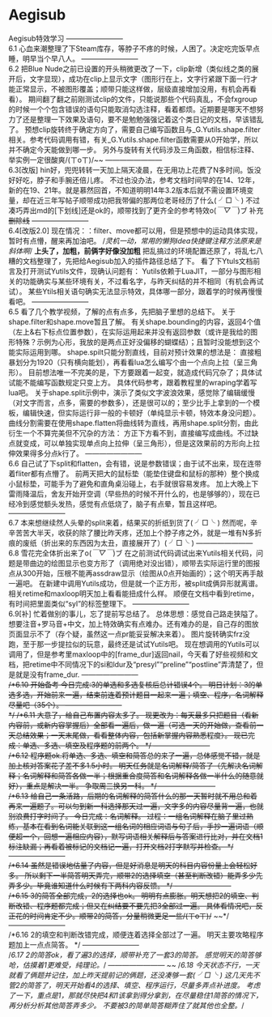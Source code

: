 # Aegisub
Aegisub特效学习
    ————————    
6.1
心血来潮整理了下Steam库存，等脖子不疼的时候，人困了。决定吃完饭早点睡，明早当个早八人。
    ————————    
6.2
把Blue Nude之前已设置的开头稍微更改了一下，clip新增（类似线之类的展开后，文字显现），成功在clip上显示文字（图形行在上，文字行紧跟下面一行才能正常显示，不被图形覆盖；顺带只能这样做，层级直接增加没用，有机会再看看）。
期间翻了翻之前刚测试clip的文件，只能说那些个代码真乱，不会fxgroup的时候一个个包含错误的语句只能取消勾选注释，看着都烦。近期要是哪天不想努力了还是整理一下效果及语句，要不是勉勉强强记着这个类日记的文档，早该错乱了。
预想clip旋转终于确定方向了，需要自己编写函数且与_G.Yutils.shape.filter相关。参考代码调用有错，有关_G.Yutils.shape.filter函数需要从0开始学，所以并不确定今天能做到哪一步。
另外与旋转有关代码涉及三角函数，相信标注释、举实例一定很酸爽/(ㄒoㄒ)/~~
    ————————    
6.3[改版]
hin好，兜兜转转一天加上隔天凌晨，在无用功上花费了N多时间。饭没好好吃，脖子和手腕还倍儿疼。
不过也没办法，参考文档时间早的在14、12年，新的在19、21年。就是慕然回首，不知道明明14年3.2版本后就不需设置环境变量，却在近三年写帖子顺带成功把我带偏的那两位老哥经历了什么( ╯□╰ )
不过凑巧弄出md的[下划线]还是ok的，顺带找到了更齐全的参考特效o(*￣▽￣*)ブ
补充~~删除线~~
    ————————    
6.4[改版2.0]
现在情况：：filter、move都可以用，但是预想中的运动具体实现，暂时有点懵，醒来再加油吧。
/*灵机一动，常用的懒狗idea快捷键注释方法原来是斜体啊*/
**上头了，加粗，前俩字好像没加粗**
把乱搞过的环境配置还原了，将乱七八糟的文档整理了，先把给Aegisub加入的插件路径总结了下。
看了下Ytuls文档前言及打开测试Yutils文件，现确认问题有：
Yutils依赖于LuaJIT，一部分与图形相关的功能确实与某些环境有关，不过看名字，与昨天纠结的并不相同（有机会再试试）。
某些Ytils相关语句确实无法显示特效，具体哪一部分，跟着学的时候再慢慢看吧。
    ————————    
6.5
看了几个教学视频，了解的点有点多，先把脑子里想的总结下。
关于shape.filter和shape.move暂且了解。
有关shape.bounding的内容，返回4个值（左上&右下标点位置参数），在实际运用起来并没有返回参数（或许是我给的图形特殊？示例为心形，我放的是两点正好没偏移的蝴蝶结）；且暂时没能想到这个能实际运用到哪。
shape.spilt只能分割直线，目前对预计效果的想法是：
直接粗暴划分为1920（只有横向能划），再看看lua怎么编写个由一个点向上拉（呈三角形）。
目前想法唯一不完美的是，下方要跟着一起变，就造成代码冗杂了；具体试试能不能编写函数规定只变上方。
具体代码参考，跟着教程里的wraping学着写lua吧。
关于shape.split示例中，演示了类似文字波浪效果，感觉除了编辑缓慢（对文字而言，点多，需要的参数多），还是很可以的；至少比手上拿到的一个模板，编辑快速，但实际运行非一般的卡顿好（单纯显示卡顿，特效本身没问题）。
曲线分割需要在使用shape.flatten将曲线转为直线，再用shape.split分割，由此衍生一个不算完美但不冗杂的方法：
方正下方看不到，直接编写成曲线。不过缺点就变成，可以单独实现单点向上拉伸（呈三角形），但是这效果前的方形向上拉伸效果得多分点k行了。
    ————————    
6.6
自己试了下split和flatten，会有错，说是参数错误；由于试不出来，现在连带着fliter都有点懵了。
前两天把大的鼠标垫（能垫住键盘和鼠标的那种）整个换成小鼠标垫，可能手为了避免和直角桌沿碰上，右手就很容易发疼。
加上大晚上下雷雨降温后，舍友开始开空调（早些热的时候不开什么的，也是够够的），现在已经冷到感觉额头发热，感觉有点低烧了，脑子有点晕，暂且这样吧。
    ————————    
6.7
本来想继续然人头晕的split来着，结果买的折纸到货了( ╯□╰ )
然而呢，辛辛苦苦大半天，收获的除了腰比昨天疼，还加上个脖子疼之外，就是一堆有N多折痕的废纸（折出来的东西因为太丑，直接展开了）( ╯□╰ )
    ————————    
6.8
雪花完全体折出来了o(*￣▽￣*)ブ
在之前测试代码调试出来Yutils相关代码，问题是带曲边的绘图显示也变方形了（调用绝对没出错），顺带去实际运行里的图报点从300开始，压根不能再assdraw显示（绘图从0点开始画的）；这个明天再手敲一遍吧。
在新建中调用Yutils成功，但是就一个正方形，被split成俩异形就离谱。相关retime和maxloop明天加上看看能扭成什么样。
顺便在文档中看到retime，有时间把里面类似“syl”的标签整理下。
    ————————    
6.9[补]
忙着做别的事儿，忘了提前写总结了。
总体思想：感觉自己路走狭隘了。
想要注音+罗马音+中文，加上特效确实有点难办。还有难办的是，自己存的图放页面显示不了（存个疑，虽然这一点pr能妥妥解决来着）。
图片旋转确实frz没跑，至于那一步提拉似的玩意，最终还是试试Yutils吧。
现在想调用的Yutils可以调用了，但是参考里maxloop中的[frame_dur]返回nail，今天看了好些视频和文档，把retime中不同情况下的si和ldur及“presyl”“preline”“postline”弄清楚了，但是就是没有frame_dur.
    ————————    
~~/*6.10
开始备考
今日完成:3的单选和多选复核后总计错误4个。
明日计划：3的单选多选，开始前来一遍，结束前连着预计题目一起来一遍；填空、程序，名词解释尽量吧（35个）。
    ————————    
*/
/*6.11
大意了，给自己布置内容太多了。
现更改为：每天最多只把题目（看新内容前，或新内容掌握后）全部看一遍后，做一遍（可选一天的开始做，查看前一天总结效果；一天末尾做，看看整体内容，包括新掌握内容熟悉程度）。
现已完成：单选、多选、填空及程序题的前两个。
*/
    ————————    
/*6.12
程序题ok.将单选、多选、填空和简答总的来了一遍，总体感觉不错，就是加上核对答案花了差不多1.5小时。
明天任务就是名词解释/简答了（先解决名词解释；名词解释和简答各做一半；根据重合度简答和名词解释各做一半什么的随意就好），重点是解决一半。
争取周三换另一科。
*/
    ————————    
/*6.13
给自己一条活路，后期的名词解释的简答什么的那一天暂时就不用总和着再来一遍题了。可以匀到新一科选择那天过一遍，文字多的内容尽量背一遍，也就别浪费打字时间了。
今日完成：名词解释。
过程：一组名词解释在脑子里过熟练，基本在看到名词能关联到这一组名词的相应词语与句子后，手抄一遍词语（顺便超一个，回想一遍相应内容），默写词语相关解释后与答案进行比对，并在文档1标注缺漏；再看着被标记的文档记一遍，打开文档2打字默写并检查。
*/
    ————————    
/*6.14
虽然是错误地估量了内容，但是好消息是明天的科目内容份量上会轻松好多。
所以剩下一半简答明天弄完，顺带2的选择填空（甚至判断改错）能弄多少先弄多少。毕竟谁知道什么时候有下两科内容反馈。
*/
    ————————    
/*6.15
3的简答全部完成，2的选择也ok。
明明有点膨胀。明天想把2的填空、判断改错、程序题都完成；但又在纠结要不要先把3全部过一遍。
具体看情况吧，反正花的时间肯定不少。顺带2的简答，分量稍微更足一些/(ㄒoㄒ)/~~
~~*/
    ————————    
/*6.16
2的填空和判断改错完成，顺便连着选择全部过了一遍。
明天主要攻略程序题加上一点点简答。
*/
    ————————    
/*6.17
2的简答ok，看了遍3的选择，顺带补充了一套3的简答。
感觉明天的简答够呛，估摸着1更难受，纯理论。*/
    ————————    ~~
/*6.18
今天状态不行，一天就看了俩题并记住，加上昨天提前记的俩题，还没凑够一套( ╯□╰ )
这几天先不管2的简答了，明天开始看4的选择、填空、程序运行，尽量多弄点补进度。
考虑了一下，重点是1，那就尽快把4和1该拿到得分拿到，在尽量稳住1简答的情况下，再分析分析其他简答弄多少。
不要被3的简单简答糊弄住了就其他也全整。*/




